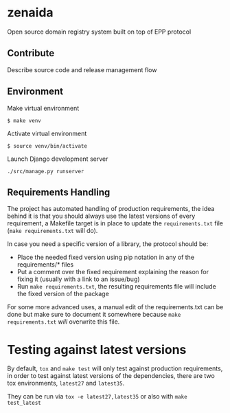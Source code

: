 # zenaida

Open source domain registry system built on top of EPP protocol



## Contribute

Describe source code and release management flow



## Environment

Make virtual environment

```
$ make venv
```

Activate virtual environment

```
$ source venv/bin/activate
```

Launch Django development server

```
./src/manage.py runserver
```



## Requirements Handling

The project has automated handling of production requirements, the idea behind it is that
you should always use the latest versions of every requirement, a Makefile target is in place
to update the `requirements.txt` file (`make requirements.txt` will do).

In case you need a specific version of a library, the protocol should be:

* Place the needed fixed version using pip notation in any of the requirements/* files
* Put a comment over the fixed requirement explaining the reason for fixing it (usually with a link to an issue/bug)
* Run `make requirements.txt`, the resulting requirements file will include the fixed version of the package

For some more advanced uses, a manual edit of the requirements.txt can be done but make sure to document it somewhere because
`make requirements.txt` *will* overwrite this file.


# Testing against latest versions

By default, `tox` and `make test` will only test against production requirements, in order to test against latest versions of
the dependencies, there are two tox environments, `latest27` and `latest35`.

They can be run via `tox -e latest27,latest35` or also with `make test_latest`


